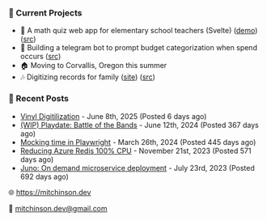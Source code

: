 ### 📌 Current Projects
- 📝 A math quiz web app for elementary school teachers (Svelte) ([demo](https://quiz-staging.mitchinson.dev/)) ([src](https://github.com/bmitchinson/budget-entry))
- 💸 Building a telegram bot to prompt budget categorization when spend occurs ([src](https://github.com/bmitchinson/sms-accountant))
- 🏠 Moving to Corvallis, Oregon this summer
- 🎶 Digitizing records for family ([site](https://vinyl.mitchinson.dev/ed-collection)) ([src](https://github.com/bmitchinson/vinyl-digitization))

### 📝 Recent Posts

- [Vinyl Digitilization](https://blog.mitchinson.dev/vinyl) - June 8th, 2025 (Posted 6 days ago)
- [(WIP) Playdate: Battle of the Bands](https://blog.mitchinson.dev/playdate-dev-one) - June 12th, 2024 (Posted 367 days ago)
- [Mocking time in Playwright](https://blog.mitchinson.dev/playwright-mock-time) - March 26th, 2024 (Posted 445 days ago)
- [Reducing Azure Redis 100% CPU](https://blog.mitchinson.dev/redis-cpu) - November 21st, 2023 (Posted 571 days ago)
- [Juno: On demand microservice deployment](https://blog.mitchinson.dev/juno) - July 23rd, 2023 (Posted 692 days ago)

🌐 https://mitchinson.dev

💌 mitchinson.dev@gmail.com